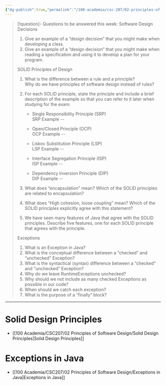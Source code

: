```yaml
---
{"dg-publish":true,"permalink":"/100-academia/csc-207/02-principles-of-software-design/week-5-solid-exceptions/","tags":["cs","java","lecture","note","university"],"created":"2024-10-01T19:29:41.075-04:00","updated":"2024-10-09T01:01:19.576-04:00"}
---
```



> [!question]- Questions to be answered this week:
> Software Design Decisions
> 
> 1. Give an example of a “design decision” that you might make when developing a class.
> 2. Give an example of a “design decision” that you might make when reading a specification and using it to develop a plan for your program.
> 
> SOLID Principles of Design
> 
> 1. What is the difference between a rule and a principle?  
> Why do we have principles of software design instead of rules?
> 
> 2. For each SOLID principle, state the principle and include a brief description of the example so that you can refer to it later when studying for the exam:
> 
>    - Single Responsibility Principle (SRP)  
> SRP Example --
> 
>    - Open/Closed Principle (OCP)  
> OCP Example --
> 
>    - Liskov Substitution Principle (LSP)  
> LSP Example --
> 
>    - Interface Segregation Principle (ISP)  
> ISP Example --
> 
>    - Dependency Inversion Principle (DIP)  
> DIP Example --
> 
> 3. What does “encapsulation” mean? Which of the SOLID principles are related to encapsulation?
> 4. What does “High cohesion, loose coupling” mean? Which of the SOLID principles explicitly agree with this statement?
> 5. We have seen many features of Java that agree with the SOLID principles. Describe five features, one for each SOLID principle that agrees with the principle.
> 
> Exceptions
> 
> 1. What is an Exception in Java?
> 2. What is the conceptual difference between a “checked” and “unchecked” Exception?
> 3. What is the syntactical (syntax) difference between a “checked” and “unchecked” Exception?
> 4. Why do we leave RuntimeExceptions unchecked?
> 5. Why should we not include as many checked Exceptions as possible in our code?
> 6. When should we catch each exception?
> 7. What is the purpose of a “finally” block?

---

# Solid Design Principles

- [[100 Academia/CSC207/02 Principles of Software Design/Solid Design Principles\|Solid Design Principles]]

# Exceptions in Java

- [[100 Academia/CSC207/02 Principles of Software Design/Exceptions in Java\|Exceptions in Java]]